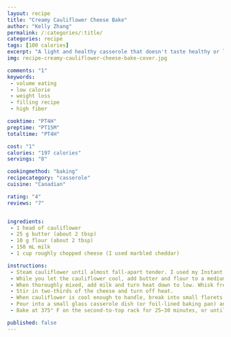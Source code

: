 ```yaml
---
layout: recipe
title: "Creamy Cauliflower Cheese Bake"
author: "Kelly Zhang"
permalink: /:categories/:title/
categories: recipe
tags: [100 calories]
excerpt: "A light and healthy casserole that doesn't taste healthy or light! You can eat a big portion without feeling guilty, or going into a food coma. Perfect as a main course or a side."
img: recipe-creamy-cauliflower-cheese-bake-cover.jpg

comments: "1"
keywords:
 - volume eating
 - low calorie
 - weight loss
 - filling recipe
 - high fiber

cooktime: "PT4H"
preptime: "PT15M"
totaltime: "PT4H"

cost: "1"
calories: "197 calories"
servings: "8"

cookingmethod: "baking"
recipecategory: "casserole"
cuisine: "Canadian"

rating: "4"
reviews: "7"


ingredients:
 - 1 head of cauliflower
 - 25 g butter (about 2 tbsp)
 - 10 g flour (about 2 tbsp)
 - 150 mL milk
 - 1 cup roughly chopped cheese (I used marbled cheddar)

instructions:
 - Steam cauliflower until almost fall-apart tender. I used my Instant Pot's STEAM function (5 min @ high).
 - While you let the cauliflower cool, add butter and flour to a medium saucepan on medium heat and whisk together.
 - When thoroughly mixed, add milk and turn heat down to low. Whisk frequently until sauce thickens.
 - Stir in two-thirds of the cheese and turn off heat.
 - When cauliflower is cool enough to handle, break into small florets and add to saucepan. Stir, coating all the florets.
 - Pour into a small glass casserole dish (or foil-lined baking pan) and sprinkle remaining cheese on top.
 - Bake at 375° F on the second-to-top rack for 25–30 minutes, or until golden on top.

published: false
---
```

